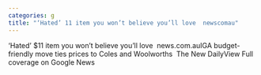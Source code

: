```yaml
---
categories: g
title: "‘Hated’ 11 item you won’t believe you’ll love  newscomau"
---
```

‘Hated’ $11 item you won’t believe you’ll love&nbsp;&nbsp;news.com.auIGA budget-friendly move ties prices to Coles and Woolworths&nbsp;&nbsp;The New DailyView Full coverage on Google News